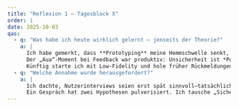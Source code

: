 ```yaml
---
title: "Reflexion 1 – Tagesblock X"
order: 1
date: 2025-10-03
qas:
  - q: "Was habe ich heute wirklich gelernt – jenseits der Theorie?"
    a: |
      Ich habe gemerkt, dass **Prototyping** meine Hemmschwelle senkt, Ideen früh zu teilen.
      Der „Aua“-Moment bei Feedback war produktiv: Unsicherheit ist *Potenzial zur Iteration*.
      Künftig starte ich mit Low-Fidelity und hole früher Rückmeldungen.
  - q: "Welche Annahme wurde herausgefordert?"
    a: |
      Ich dachte, Nutzerinterviews seien erst spät sinnvoll—tatsächlich sind sie früh am wertvollsten.
      Ein Gespräch hat zwei Hypothesen pulverisiert. Ich tausche „Sicherheit“ gegen *Lernfortschritt*.
---
```

